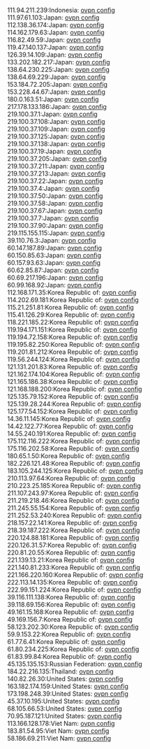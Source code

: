 111.94.211.239:Indonesia: [ovpn config](vpn/111_94_211_239.ovpn)  
111.97.61.103:Japan: [ovpn config](vpn/111_97_61_103.ovpn)  
112.138.36.174:Japan: [ovpn config](vpn/112_138_36_174.ovpn)  
114.162.179.63:Japan: [ovpn config](vpn/114_162_179_63.ovpn)  
116.82.49.59:Japan: [ovpn config](vpn/116_82_49_59.ovpn)  
119.47.140.137:Japan: [ovpn config](vpn/119_47_140_137.ovpn)  
126.39.14.109:Japan: [ovpn config](vpn/126_39_14_109.ovpn)  
133.202.182.217:Japan: [ovpn config](vpn/133_202_182_217.ovpn)  
138.64.230.225:Japan: [ovpn config](vpn/138_64_230_225.ovpn)  
138.64.69.229:Japan: [ovpn config](vpn/138_64_69_229.ovpn)  
153.184.72.205:Japan: [ovpn config](vpn/153_184_72_205.ovpn)  
153.228.44.67:Japan: [ovpn config](vpn/153_228_44_67.ovpn)  
180.0.163.51:Japan: [ovpn config](vpn/180_0_163_51.ovpn)  
217.178.133.186:Japan: [ovpn config](vpn/217_178_133_186.ovpn)  
219.100.37.1:Japan: [ovpn config](vpn/219_100_37_1.ovpn)  
219.100.37.108:Japan: [ovpn config](vpn/219_100_37_108.ovpn)  
219.100.37.109:Japan: [ovpn config](vpn/219_100_37_109.ovpn)  
219.100.37.125:Japan: [ovpn config](vpn/219_100_37_125.ovpn)  
219.100.37.138:Japan: [ovpn config](vpn/219_100_37_138.ovpn)  
219.100.37.19:Japan: [ovpn config](vpn/219_100_37_19.ovpn)  
219.100.37.205:Japan: [ovpn config](vpn/219_100_37_205.ovpn)  
219.100.37.211:Japan: [ovpn config](vpn/219_100_37_211.ovpn)  
219.100.37.213:Japan: [ovpn config](vpn/219_100_37_213.ovpn)  
219.100.37.22:Japan: [ovpn config](vpn/219_100_37_22.ovpn)  
219.100.37.4:Japan: [ovpn config](vpn/219_100_37_4.ovpn)  
219.100.37.50:Japan: [ovpn config](vpn/219_100_37_50.ovpn)  
219.100.37.58:Japan: [ovpn config](vpn/219_100_37_58.ovpn)  
219.100.37.67:Japan: [ovpn config](vpn/219_100_37_67.ovpn)  
219.100.37.7:Japan: [ovpn config](vpn/219_100_37_7.ovpn)  
219.100.37.90:Japan: [ovpn config](vpn/219_100_37_90.ovpn)  
219.115.155.115:Japan: [ovpn config](vpn/219_115_155_115.ovpn)  
39.110.76.3:Japan: [ovpn config](vpn/39_110_76_3.ovpn)  
60.147.187.89:Japan: [ovpn config](vpn/60_147_187_89.ovpn)  
60.150.85.63:Japan: [ovpn config](vpn/60_150_85_63.ovpn)  
60.157.93.63:Japan: [ovpn config](vpn/60_157_93_63.ovpn)  
60.62.85.87:Japan: [ovpn config](vpn/60_62_85_87.ovpn)  
60.69.217.196:Japan: [ovpn config](vpn/60_69_217_196.ovpn)  
60.99.168.92:Japan: [ovpn config](vpn/60_99_168_92.ovpn)  
112.168.171.35:Korea Republic of: [ovpn config](vpn/112_168_171_35.ovpn)  
114.202.69.181:Korea Republic of: [ovpn config](vpn/114_202_69_181.ovpn)  
115.21.251.81:Korea Republic of: [ovpn config](vpn/115_21_251_81.ovpn)  
115.41.126.29:Korea Republic of: [ovpn config](vpn/115_41_126_29.ovpn)  
118.221.185.22:Korea Republic of: [ovpn config](vpn/118_221_185_22.ovpn)  
119.194.171.151:Korea Republic of: [ovpn config](vpn/119_194_171_151.ovpn)  
119.194.72.158:Korea Republic of: [ovpn config](vpn/119_194_72_158.ovpn)  
119.195.82.250:Korea Republic of: [ovpn config](vpn/119_195_82_250.ovpn)  
119.201.81.212:Korea Republic of: [ovpn config](vpn/119_201_81_212.ovpn)  
119.56.244.124:Korea Republic of: [ovpn config](vpn/119_56_244_124.ovpn)  
121.131.201.83:Korea Republic of: [ovpn config](vpn/121_131_201_83.ovpn)  
121.162.174.104:Korea Republic of: [ovpn config](vpn/121_162_174_104.ovpn)  
121.165.186.38:Korea Republic of: [ovpn config](vpn/121_165_186_38.ovpn)  
121.168.188.200:Korea Republic of: [ovpn config](vpn/121_168_188_200.ovpn)  
125.135.79.152:Korea Republic of: [ovpn config](vpn/125_135_79_152.ovpn)  
125.139.28.244:Korea Republic of: [ovpn config](vpn/125_139_28_244.ovpn)  
125.177.54.152:Korea Republic of: [ovpn config](vpn/125_177_54_152.ovpn)  
14.36.11.145:Korea Republic of: [ovpn config](vpn/14_36_11_145.ovpn)  
14.42.122.77:Korea Republic of: [ovpn config](vpn/14_42_122_77.ovpn)  
14.55.240.191:Korea Republic of: [ovpn config](vpn/14_55_240_191.ovpn)  
175.112.116.222:Korea Republic of: [ovpn config](vpn/175_112_116_222.ovpn)  
175.116.202.58:Korea Republic of: [ovpn config](vpn/175_116_202_58.ovpn)  
180.65.1.50:Korea Republic of: [ovpn config](vpn/180_65_1_50.ovpn)  
182.226.121.48:Korea Republic of: [ovpn config](vpn/182_226_121_48.ovpn)  
183.105.244.125:Korea Republic of: [ovpn config](vpn/183_105_244_125.ovpn)  
210.113.97.64:Korea Republic of: [ovpn config](vpn/210_113_97_64.ovpn)  
210.223.25.185:Korea Republic of: [ovpn config](vpn/210_223_25_185.ovpn)  
211.107.243.97:Korea Republic of: [ovpn config](vpn/211_107_243_97.ovpn)  
211.219.218.46:Korea Republic of: [ovpn config](vpn/211_219_218_46.ovpn)  
211.245.55.154:Korea Republic of: [ovpn config](vpn/211_245_55_154.ovpn)  
211.252.53.240:Korea Republic of: [ovpn config](vpn/211_252_53_240.ovpn)  
218.157.22.141:Korea Republic of: [ovpn config](vpn/218_157_22_141.ovpn)  
218.39.187.222:Korea Republic of: [ovpn config](vpn/218_39_187_222.ovpn)  
220.124.88.181:Korea Republic of: [ovpn config](vpn/220_124_88_181.ovpn)  
220.126.31.57:Korea Republic of: [ovpn config](vpn/220_126_31_57.ovpn)  
220.81.20.55:Korea Republic of: [ovpn config](vpn/220_81_20_55.ovpn)  
221.139.13.21:Korea Republic of: [ovpn config](vpn/221_139_13_21.ovpn)  
221.140.81.233:Korea Republic of: [ovpn config](vpn/221_140_81_233.ovpn)  
221.166.220.160:Korea Republic of: [ovpn config](vpn/221_166_220_160.ovpn)  
222.113.14.135:Korea Republic of: [ovpn config](vpn/222_113_14_135.ovpn)  
222.99.151.224:Korea Republic of: [ovpn config](vpn/222_99_151_224.ovpn)  
39.116.111.138:Korea Republic of: [ovpn config](vpn/39_116_111_138.ovpn)  
39.118.69.156:Korea Republic of: [ovpn config](vpn/39_118_69_156.ovpn)  
49.161.15.168:Korea Republic of: [ovpn config](vpn/49_161_15_168.ovpn)  
49.169.156.7:Korea Republic of: [ovpn config](vpn/49_169_156_7.ovpn)  
58.123.202.30:Korea Republic of: [ovpn config](vpn/58_123_202_30.ovpn)  
59.9.153.22:Korea Republic of: [ovpn config](vpn/59_9_153_22.ovpn)  
61.77.6.41:Korea Republic of: [ovpn config](vpn/61_77_6_41.ovpn)  
61.80.234.225:Korea Republic of: [ovpn config](vpn/61_80_234_225.ovpn)  
61.83.99.84:Korea Republic of: [ovpn config](vpn/61_83_99_84.ovpn)  
45.135.135.153:Russian Federation: [ovpn config](vpn/45_135_135_153.ovpn)  
184.22.216.135:Thailand: [ovpn config](vpn/184_22_216_135.ovpn)  
140.82.26.30:United States: [ovpn config](vpn/140_82_26_30.ovpn)  
163.182.174.159:United States: [ovpn config](vpn/163_182_174_159.ovpn)  
173.198.248.39:United States: [ovpn config](vpn/173_198_248_39.ovpn)  
45.37.10.195:United States: [ovpn config](vpn/45_37_10_195.ovpn)  
68.105.66.53:United States: [ovpn config](vpn/68_105_66_53.ovpn)  
70.95.187.121:United States: [ovpn config](vpn/70_95_187_121.ovpn)  
113.166.128.178:Viet Nam: [ovpn config](vpn/113_166_128_178.ovpn)  
183.81.54.95:Viet Nam: [ovpn config](vpn/183_81_54_95.ovpn)  
58.186.69.211:Viet Nam: [ovpn config](vpn/58_186_69_211.ovpn)  
